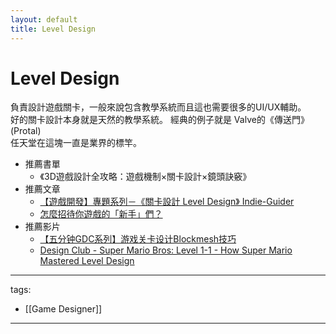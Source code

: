 ```yaml
---
layout: default
title: Level Design
---
```


# Level Design

負責設計遊戲關卡，一般來說包含教學系統而且這也需要很多的UI/UX輔助。  
好的關卡設計本身就是天然的教學系統。 經典的例子就是 Valve的《傳送門》(Protal)  
任天堂在這塊一直是業界的標竿。

* 推薦書單
  * 《3D遊戲設計全攻略：遊戲機制×關卡設計×鏡頭訣竅》
* 推薦文章
  * [【遊戲開發】專題系列－《關卡設計 Level Design》 Indie-Guider](https://indie-guider.games/post/level-design/)
  * [怎麼招待你遊戲的「新手」們？](https://medium.com/that-game-designer/%E6%80%8E%E9%BA%BC%E6%8B%9B%E5%BE%85%E4%BD%A0%E9%81%8A%E6%88%B2%E7%9A%84-%E6%96%B0%E6%89%8B-%E5%80%91-f43cc4b8bb6e)
* 推薦影片
  * [【五分钟GDC系列】游戏关卡设计Blockmesh技巧](https://www.youtube.com/watch?v=fZ2ueLnpRPM)
  * [Design Club - Super Mario Bros: Level 1-1 - How Super Mario Mastered Level Design](https://youtu.be/ZH2wGpEZVgE)

---
tags:
  - [[Game Designer]]
  
---
